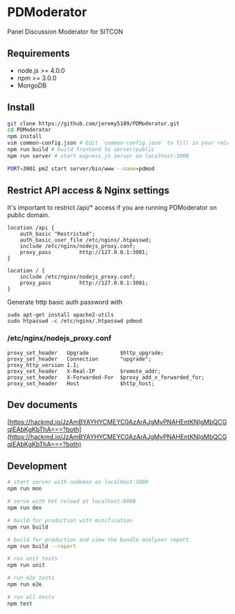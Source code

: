 # PDModerator

Panel Discussion Moderator for SITCON

## Requirements

- node.js >= 4.0.0
- npm >= 3.0.0
- MongoDB

## Install

```bash
git clone https://github.com/jeremy5189/PDModerator.git
cd PDModerator
npm install
vim common-config.json # Edit `common-config.json` to fill in your reCAPTCHA key, MongoDB URL and site url.
npm run build # build frontend to server/public
npm run server # start express.js server on localhost:3000

PORT=3001 pm2 start server/bin/www --name=pdmod
```

## Restrict API access & Nginx settings

It's important to restrict /api/* access if you are running PDModerator on public domain.

```
location /api {
    auth_basic "Restricted";
    auth_basic_user_file /etc/nginx/.htpasswd;
    include /etc/nginx/nodejs_proxy.conf;
    proxy_pass         http://127.0.0.1:3001;
}

location / {
    include /etc/nginx/nodejs_proxy.conf;
    proxy_pass         http://127.0.0.1:3001;
}
```

Generate http basic auth password with 

```
sudo apt-get install apache2-utils
sudo htpasswd -c /etc/nginx/.htpasswd pdmod
```

### /etc/nginx/nodejs_proxy.conf

```
proxy_set_header   Upgrade          $http_upgrade;
proxy_set_header   Connection       "upgrade";
proxy_http_version 1.1;
proxy_set_header   X-Real-IP        $remote_addr;
proxy_set_header   X-Forwarded-For  $proxy_add_x_forwarded_for;
proxy_set_header   Host             $http_host;
```

## Dev documents

[https://hackmd.io/JzAmBYAYHYCMEYC0AzArAJgMyPNAHEntKNIgMbQCGqlEAbKgKbThA===?both](https://hackmd.io/JzAmBYAYHYCMEYC0AzArAJgMyPNAHEntKNIgMbQCGqlEAbKgKbThA===?both)

## Development

``` bash
# start server with nodemon on localhost:3000
npm run mon

# serve with hot reload at localhost:8080
npm run dev

# build for production with minification
npm run build

# build for production and view the bundle analyzer report
npm run build --report

# run unit tests
npm run unit

# run e2e tests
npm run e2e

# run all tests
npm test
```
